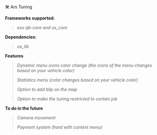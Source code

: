 
🛠️ Ars Tuning



**Frameworks supported:**
> *esx
> qb-core 
> and ox_core*

**Dependencies:**
> *ox_lib*

**Features**
> *Dynamic menu icons color change (the icons of the*
> *menu changes based on your vehicle color)*
> 
> *Statistics menu (color changes based on your vehicle color)*
> 
> *Option to add blip on the map*
> 
> *Option to make the tuning restricted to certain job*
> 

**To do in the future**
> *Camera movement*
>
> *Payment system (hard with context menu)*
